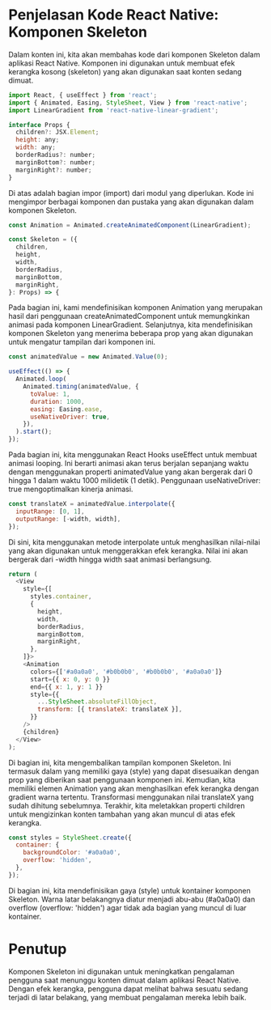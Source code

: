 # Penjelasan Kode React Native: Komponen Skeleton

Dalam konten ini, kita akan membahas kode dari komponen Skeleton dalam aplikasi React Native. Komponen ini digunakan untuk membuat efek kerangka kosong (skeleton) yang akan digunakan saat konten sedang dimuat.

```javascript
import React, { useEffect } from 'react';
import { Animated, Easing, StyleSheet, View } from 'react-native';
import LinearGradient from 'react-native-linear-gradient';

interface Props {
  children?: JSX.Element;
  height: any;
  width: any;
  borderRadius?: number;
  marginBottom?: number;
  marginRight?: number;
}
```

Di atas adalah bagian impor (import) dari modul yang diperlukan. Kode ini mengimpor berbagai komponen dan pustaka yang akan digunakan dalam komponen Skeleton.

```javascript
const Animation = Animated.createAnimatedComponent(LinearGradient);

const Skeleton = ({
  children,
  height,
  width,
  borderRadius,
  marginBottom,
  marginRight,
}: Props) => {
```

Pada bagian ini, kami mendefinisikan komponen Animation yang merupakan hasil dari penggunaan createAnimatedComponent untuk memungkinkan animasi pada komponen LinearGradient. Selanjutnya, kita mendefinisikan komponen Skeleton yang menerima beberapa prop yang akan digunakan untuk mengatur tampilan dari komponen ini.

```javascript
const animatedValue = new Animated.Value(0);

useEffect(() => {
  Animated.loop(
    Animated.timing(animatedValue, {
      toValue: 1,
      duration: 1000,
      easing: Easing.ease,
      useNativeDriver: true,
    }),
  ).start();
});
```

Pada bagian ini, kita menggunakan React Hooks useEffect untuk membuat animasi looping. Ini berarti animasi akan terus berjalan sepanjang waktu dengan menggunakan properti animatedValue yang akan bergerak dari 0 hingga 1 dalam waktu 1000 milidetik (1 detik). Penggunaan useNativeDriver: true mengoptimalkan kinerja animasi.

```javascript
const translateX = animatedValue.interpolate({
  inputRange: [0, 1],
  outputRange: [-width, width],
});
```

Di sini, kita menggunakan metode interpolate untuk menghasilkan nilai-nilai yang akan digunakan untuk menggerakkan efek kerangka. Nilai ini akan bergerak dari -width hingga width saat animasi berlangsung.

```javascript
return (
  <View
    style={[
      styles.container,
      {
        height,
        width,
        borderRadius,
        marginBottom,
        marginRight,
      },
    ]}>
    <Animation
      colors={['#a0a0a0', '#b0b0b0', '#b0b0b0', '#a0a0a0']}
      start={{ x: 0, y: 0 }}
      end={{ x: 1, y: 1 }}
      style={{
        ...StyleSheet.absoluteFillObject,
        transform: [{ translateX: translateX }],
      }}
    />
    {children}
  </View>
);
```

Di bagian ini, kita mengembalikan tampilan komponen Skeleton. Ini termasuk dalam <View> yang memiliki gaya (style) yang dapat disesuaikan dengan prop yang diberikan saat penggunaan komponen ini. Kemudian, kita memiliki elemen Animation yang akan menghasilkan efek kerangka dengan gradient warna tertentu. Transformasi menggunakan nilai translateX yang sudah dihitung sebelumnya. Terakhir, kita meletakkan properti children untuk mengizinkan konten tambahan yang akan muncul di atas efek kerangka.

```javascript
const styles = StyleSheet.create({
  container: {
    backgroundColor: '#a0a0a0',
    overflow: 'hidden',
  },
});
```

Di bagian ini, kita mendefinisikan gaya (style) untuk kontainer komponen Skeleton. Warna latar belakangnya diatur menjadi abu-abu (#a0a0a0) dan overflow (overflow: 'hidden') agar tidak ada bagian yang muncul di luar kontainer.

# Penutup

Komponen Skeleton ini digunakan untuk meningkatkan pengalaman pengguna saat menunggu konten dimuat dalam aplikasi React Native. Dengan efek kerangka, pengguna dapat melihat bahwa sesuatu sedang terjadi di latar belakang, yang membuat pengalaman mereka lebih baik.

